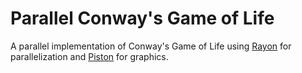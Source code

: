 # Parallel Conway's Game of Life

A parallel implementation of Conway's Game of Life using [Rayon](https://github.com/rayon-rs/rayon) for parallelization and [Piston](https://piston.rs) for graphics.